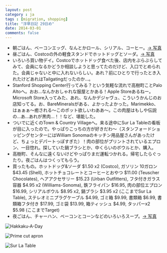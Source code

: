 ```yaml
---
layout: post
category : ja
tags : [migration, shopping]
title: "浮草日記 29日め"
date: 2014-03-01
comments: false
---
```


* 朝ごはん、ベーコンエッグ、なんとかロール、シリアル、コーヒー。[-> 写真](http://instagram.com/p/lEHqKxFDe8/)
* 昼ごはん、Costcoの外の軽食スタンドでホットドッグとソーダ。[-> 写真](http://instagram.com/p/lEHz-BFDfG/)
* いろいろ買い物デイ。Costcoでホットドッグ食べた後、店内をぶらぶらしてみて、会員になるかどうか相談しようと思ってたのだけど、入口でとめられた。会員じゃないと中に入れないらしい。あれ？前にひとりで行ったとき入れたけどあれはTailgatingだったのか…。
* Stanford Shopping Center行ってみる？という気軽な流れで高樹町ことPalo Altoへ。おお…なんかおしゃれな服屋とかある！Apple Storeあるねー。Microsoft Store入ってみた、あれ、なんかデジャヴュ、こういうかんじのお店知ってる。お、BareMineralsがある、よかったよかった。Marimekko、はぁぁぁ〜癒される〜このポット欲しいわああ〜。この肉屋はもしや伝説の…あ…あれが黒肉…！！など、堪能した。
* ついでに近くのTown & Country Villageへ。来る途中にSur La Tableの看板が目に入ったので。やっぱりこっちの方が好きだわ〜（スタンフォードショッピングセンターにはWilliam Sonomaのキッチン用品屋さんがあったけど、ちょっとデパートっぽすぎた）！肉の部位がプリントされているエプロン、一目惚れ。探していた鍋ブラシとか、中くらいのボウルとか、購入。
* 高樹町、そんなに遠くないけどやっぱりまだ運転つかれる。帰宅したらぐったり。夜ごはんはつくってもらう。
* 買ったもの。ホットドッグ&ソーダ $1.50 x2 (Costco), ガソリン 10ガロン $43.45 (Shell), ホットチョコレートとコーヒーとおやつ $11.00 (Teuscher Chocolates), ヘアアクセサリー $15.23 (Urban Outfitters),  フタ付きガラス容器 $4.95 x2 (Williams-Sonoma), 鉄フライパン $16.95, 肉の部位エプロン $16.99, シリアルボウル $8.95 x2, 鍋ブラシ $3.95 x2 (ここまでSur La Table), ステレオミニプラグケーブル $4.99, ゴミ箱 $9.99, 書類箱 $6.99, 書類箱フタ付き $17.99,  ゴミ袋 $13.99, 箱ティッシュ $4.99, タッパーx2 $5.98 (ここまでTarget)
* 夜ごはん、チャーハン、ベーコンとコーンなどのいろいろスープ。[-> 写真](http://instagram.com/p/lEH5CdlDfI/)

![Hakkaku-A-Day](https://lh3.googleusercontent.com/-zJl-4ge2rOg/UxPtdu49xeI/AAAAAAAB7s8/kWEecVgIZNE/w620-h465-no/P1150900.JPG)

![Prime cut apron](https://lh6.googleusercontent.com/-W9nf504GyLo/Uxu_YSyduhI/AAAAAAAB8M4/DHIiTJbqAcY/w620-h465-no/P1150904.JPG)

![Sur La Table](https://lh5.googleusercontent.com/-CC2HG7j4b_8/Uxu_rKHJxKI/AAAAAAAB8NE/prO62Spp2gU/w620-h465-no/P1150894.JPG)